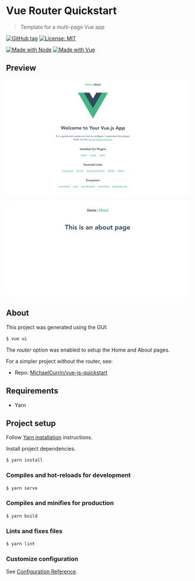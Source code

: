 # Vue Router Quickstart
> Template for a multi-page Vue app

[![GitHub tag](https://img.shields.io/github/tag/MichaelCurrin/vue-router-quickstart)](https://github.com/MichaelCurrin/vue-router-quickstart/tags/)
[![License: MIT](https://img.shields.io/badge/License-MIT-blue)](#license)

[![Made with Node](https://img.shields.io/badge/Node.js->=10.X-blue?logo=javascript)](https://nodejs.org)
[![Made with Vue](https://img.shields.io/github/package-json/dependency-version/MichaelCurrin/vue-js-quickstart/vue)](https://www.npmjs.com/package/vue)


## Preview

![Sample 1](/sample-1.png)

![Sample 2](/sample-2.png)


## About

This project was generated using the GUI:

```sh
$ vue ui
```

The _router_ option was enabled to setup the Home and About pages.

For a simpler project without the router, see:

- Repo: [MichaelCurrin/vue-js-quickstart](https://github.com/MichaelCurrin/vue-js-quickstart)


## Requirements

- Yarn


## Project setup

Follow [Yarn installation](https://gist.github.com/MichaelCurrin/bdc34c554fa3023ee81449eb77375fcb) instructions.

Install project dependencies.

```sh
$ yarn install
```

### Compiles and hot-reloads for development

```sh
$ yarn serve
```

### Compiles and minifies for production

```sh
$ yarn build
```

### Lints and fixes files

```sh
$ yarn lint
```

### Customize configuration

See [Configuration Reference](https://cli.vuejs.org/config/).
